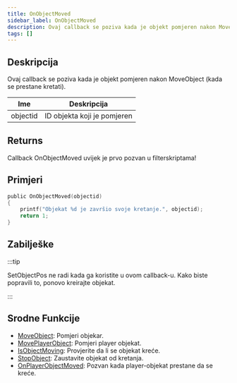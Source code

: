 ```yaml
---
title: OnObjectMoved
sidebar_label: OnObjectMoved
description: Ovaj callback se poziva kada je objekt pomjeren nakon MoveObject (kada se prestane kretati).
tags: []
---
```


## Deskripcija

Ovaj callback se poziva kada je objekt pomjeren nakon MoveObject (kada se prestane kretati).

| Ime      | Deskripcija                 |
| -------- | --------------------------- |
| objectid | ID objekta koji je pomjeren |

## Returns

Callback OnObjectMoved uvijek je prvo pozvan u filterskriptama!

## Primjeri

```c
public OnObjectMoved(objectid)
{
    printf("Objekat %d je završio svoje kretanje.", objectid);
    return 1;
}
```

## Zabilješke

:::tip

SetObjectPos ne radi kada ga koristite u ovom callback-u. Kako biste popravili to, ponovo kreirajte objekat.

:::

## Srodne Funkcije

- [MoveObject](../functions/MoveObject): Pomjeri objekar.
- [MovePlayerObject](../functions/MovePlayerObject): Pomjeri player objekat.
- [IsObjectMoving](../functions/IsObjectMoving): Provjerite da li se objekat kreće.
- [StopObject](../functions/StopObject): Zaustavite objekat od kretanja.
- [OnPlayerObjectMoved](OnPlayerObjectMoved): Pozvan kada player-objekat prestane da se kreće.
